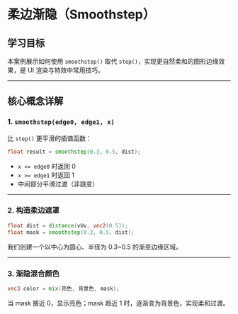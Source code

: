 # 柔边渐隐（Smoothstep）

## 学习目标

本案例展示如何使用 `smoothstep()` 取代 `step()`，实现更自然柔和的图形边缘效果，是 UI 渲染与特效中常用技巧。

---

## 核心概念详解

### 1. `smoothstep(edge0, edge1, x)`

比 `step()` 更平滑的插值函数：

```glsl
float result = smoothstep(0.3, 0.5, dist);
```

- `x <= edge0` 时返回 0  
- `x >= edge1` 时返回 1  
- 中间部分平滑过渡（非跳变）

---

### 2. 构造柔边遮罩

```glsl
float dist = distance(vUv, vec2(0.5));
float mask = smoothstep(0.3, 0.5, dist);
```

我们创建一个以中心为圆心、半径为 0.3~0.5 的渐变边缘区域。

---

### 3. 渐隐混合颜色

```glsl
vec3 color = mix(亮色, 背景色, mask);
```

当 mask 接近 0，显示亮色；mask 趋近 1 时，逐渐变为背景色，实现柔和过渡。
